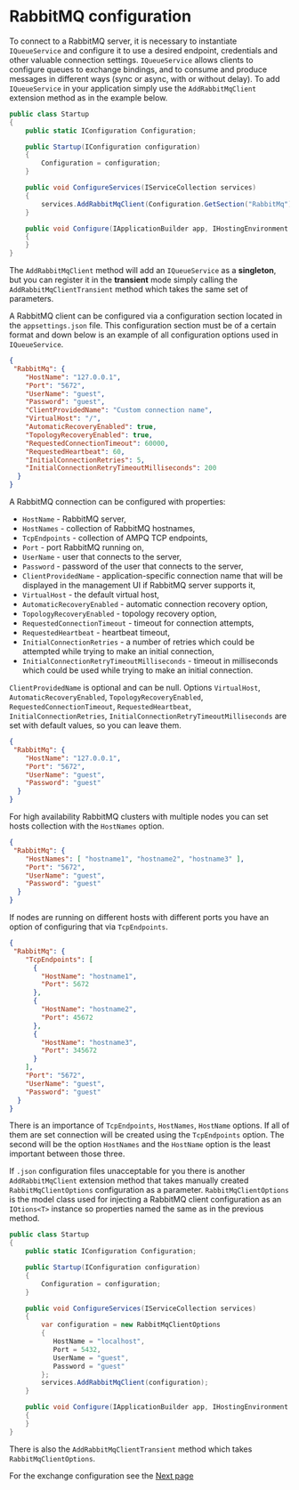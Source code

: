 # RabbitMQ configuration

To connect to a RabbitMQ server, it is necessary to instantiate `IQueueService` and configure it to use a desired endpoint, credentials and other valuable connection settings.
`IQueueService` allows clients to configure queues to exchange bindings, and to consume and produce messages in different ways (sync or async, with or without delay). To add `IQueueService` in your application simply use the `AddRabbitMqClient` extension method as in the example below.

```c#
public class Startup
{
    public static IConfiguration Configuration;

    public Startup(IConfiguration configuration)
    {
        Configuration = configuration;
    }

    public void ConfigureServices(IServiceCollection services)
    {
        services.AddRabbitMqClient(Configuration.GetSection("RabbitMq"));
    }

    public void Configure(IApplicationBuilder app, IHostingEnvironment env)
    {
    }
}
```

The `AddRabbitMqClient` method will add an `IQueueService` as a **singleton**, but you can register it in the **transient** mode simply calling the `AddRabbitMqClientTransient` method which takes the same set of parameters.

A RabbitMQ client can be configured via a configuration section located in the `appsettings.json` file. This configuration section must be of a certain format and down below is an example of all configuration options used in `IQueueService`.

```json
{
 "RabbitMq": {
    "HostName": "127.0.0.1",
    "Port": "5672",
    "UserName": "guest",
    "Password": "guest",
    "ClientProvidedName": "Custom connection name",
    "VirtualHost": "/",
    "AutomaticRecoveryEnabled": true,
    "TopologyRecoveryEnabled": true,
    "RequestedConnectionTimeout": 60000,
    "RequestedHeartbeat": 60,
    "InitialConnectionRetries": 5,
    "InitialConnectionRetryTimeoutMilliseconds": 200
  }
}
```

A RabbitMQ connection can be configured with properties:
- `HostName`  - RabbitMQ server,
- `HostNames` - collection of RabbitMQ hostnames,
- `TcpEndpoints` - collection of AMPQ TCP endpoints,
- `Port` - port RabbitMQ running on,
- `UserName` - user that connects to the server,
- `Password` - password of the user that connects to the server,
- `ClientProvidedName` - application-specific connection name that will be displayed in the management UI if RabbitMQ server supports it,
- `VirtualHost` - the default virtual host,
- `AutomaticRecoveryEnabled` - automatic connection recovery option,
- `TopologyRecoveryEnabled` - topology recovery option,
- `RequestedConnectionTimeout` - timeout for connection attempts,
- `RequestedHeartbeat` - heartbeat timeout,
- `InitialConnectionRetries` - a number of retries which could be attempted while trying to make an initial connection,
- `InitialConnectionRetryTimeoutMilliseconds` - timeout in milliseconds which could be used while trying to make an initial connection. 

`ClientProvidedName` is optional and can be null. Options `VirtualHost`, `AutomaticRecoveryEnabled`, `TopologyRecoveryEnabled`, `RequestedConnectionTimeout`, `RequestedHeartbeat`, `InitialConnectionRetries`, `InitialConnectionRetryTimeoutMilliseconds` are set with default values, so you can leave them.

```json
{
 "RabbitMq": {
    "HostName": "127.0.0.1",
    "Port": "5672",
    "UserName": "guest",
    "Password": "guest"
  }
}
```

For high availability RabbitMQ clusters with multiple nodes you can set hosts collection with the `HostNames` option.

```json
{
 "RabbitMq": {
    "HostNames": [ "hostname1", "hostname2", "hostname3" ],
    "Port": "5672",
    "UserName": "guest",
    "Password": "guest"
  }
}
```

If nodes are running on different hosts with different ports you have an option of configuring that via `TcpEndpoints`.

```json
{
 "RabbitMq": {
    "TcpEndpoints": [
      {
        "HostName": "hostname1",
        "Port": 5672
      },
      {
        "HostName": "hostname2",
        "Port": 45672
      },
      {
        "HostName": "hostname3",
        "Port": 345672
      }
    ],
    "Port": "5672",
    "UserName": "guest",
    "Password": "guest"
  }
}
```

There is an importance of `TcpEndpoints`, `HostNames`, `HostName` options. If all of them are set connection will be created using the `TcpEndpoints` option. The second will be the option `HostNames` and the `HostName` option is the least important between those three.

If `.json` configuration files unacceptable for you there is another `AddRabbitMqClient` extension method that takes manually created `RabbitMqClientOptions` configuration as a parameter. `RabbitMqClientOptions` is the model class used for injecting a RabbitMQ client configuration as an `IOtions<T>` instance so properties named the same as in the previous method.

```c#
public class Startup
{
    public static IConfiguration Configuration;

    public Startup(IConfiguration configuration)
    {
        Configuration = configuration;
    }

    public void ConfigureServices(IServiceCollection services)
    {
        var configuration = new RabbitMqClientOptions
        {
           HostName = "localhost",
           Port = 5432,
           UserName = "guest",
           Password = "guest"
        };
        services.AddRabbitMqClient(configuration);
    }

    public void Configure(IApplicationBuilder app, IHostingEnvironment env)
    {
    }
}
```

There is also the `AddRabbitMqClientTransient` method which takes `RabbitMqClientOptions`.

For the exchange configuration see the [Next page](exchange-configuration.md)